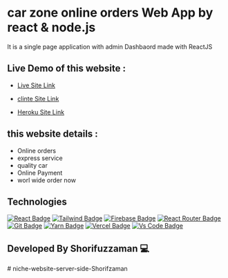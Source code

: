 # car zone online orders Web App by react & node.js


It is a single page application with admin Dashbaord made with ReactJS

## Live Demo of this website :

- [Live Site Link](https://carzone-benz.web.app/)

- [clinte Site Link](https://github.com/programming-hero-web-course-4/niche-website-client-side-Shorifzaman)
- [Heroku Site Link](https://powerful-taiga-35420.herokuapp.com/users)


##  this website details :

- Online orders
- express service
- quality car
- Online Payment
- worl wide order now 

## Technologies

[![React Badge](https://img.shields.io/badge/React-20232A?style=for-the-badge&logo=react&logoColor=61DAFB)](https://github.com/shorifzaman)
[![Tailwind Badge](https://img.shields.io/badge/Tailwind_CSS-38B2AC?style=for-the-badge&logo=tailwind-css&logoColor=white)](https://github.com/shorifzaman)
[![Firebase Badge](https://img.shields.io/badge/Firebase-FFCB2B?style=for-the-badge&logo=firebase&logoColor=white)](https://github.com/shorifzaman)
[![React Router Badge](https://img.shields.io/badge/React_Router-CA4245?style=for-the-badge&logo=react-router&logoColor=white)](https://github.com/shorifzaman)
[![Git Badge](https://img.shields.io/badge/git-f34f29?style=for-the-badge&logo=git&logoColor=white)](https://github.com/shorifzaman)
[![Yarn Badge](https://img.shields.io/badge/yarn-0078D6?style=for-the-badge&logo=yarn&logoColor=white)](https://github.com/shorifzaman)
[![Vercel Badge](https://img.shields.io/badge/vercel-000?style=for-the-badge&logo=vercel&logoColor=white)](https://github.com/shorifzaman)
[![Vs Code Badge](https://img.shields.io/badge/Visual_Studio_Code-0078D6?style=for-the-badge&logo=visualstudiocode&logoColor=white)](https://github.com/shorifzaman)

##  Developed By Shorifuzzaman 💻
#   n i c h e - w e b s i t e - s e r v e r - s i d e - S h o r i f z a m a n 
 
 
